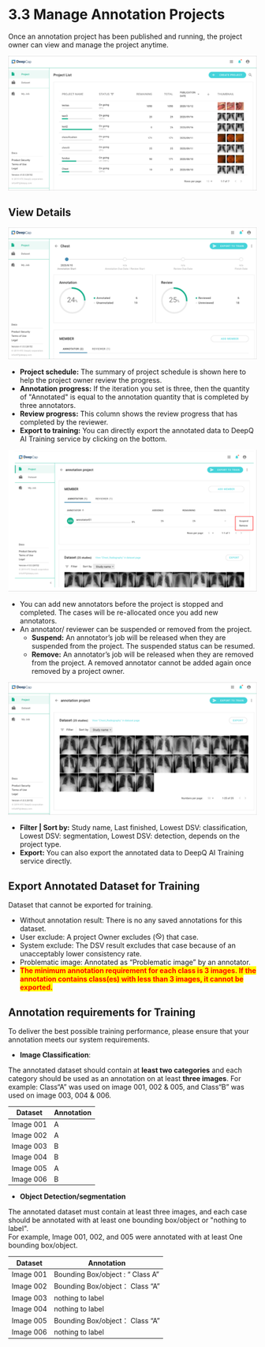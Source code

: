 # 3.3 Manage Annotation Projects

Once an annotation project has been published and running, the project owner can view and manage the project anytime.

![](../.gitbook/assets/con-3-3-1.png)

## View Details

![](../.gitbook/assets/con-3-3-2.png)

* **Project schedule:** The summary of project schedule is shown here to help the project owner review the progress.
* **Annotation progress:** If the iteration you set is three, then the quantity of "Annotated" is equal to the annotation quantity that is completed by three annotators.
* **Review progress:** This column shows the review progress that has completed by the reviewer.
* **Export to training:** You can directly export the annotated data to DeepQ AI Training service by clicking on the bottom.



![](../.gitbook/assets/con-3-3-3.png)

* You can add new annotators before the project is stopped and completed. The cases will be re-allocated once you add new annotators.
* An annotator/ reviewer can be suspended or removed from the project.
  * **Suspend:** An annotator’s job will be released when they are suspended from the project. The suspended status can be resumed.
  * **Remove:** An annotator’s job will be released when they are removed from the project. A removed annotator cannot be added again once removed by a project owner.

![](../.gitbook/assets/con-3-3-4.png)

* **Filter | Sort by:** Study name, Last finished, Lowest DSV: classification, Lowest DSV: segmentation, Lowest DSV: detection, depends on the project type.
* **Export:** You can also export the annotated data to DeepQ AI Training service directly.

## Export Annotated Dataset for Training

Dataset that cannot be exported for training.

* Without annotation result: There is no any saved annotations for this dataset.
* User exclude: A project Owner excludes (![](../.gitbook/assets/con-icon-9.png)) that case.
* System exclude: The DSV result excludes that case because of an unacceptably lower consistency rate.
* Problematic image: Annotated as “Problematic image” by an annotator.
* <mark style="color:red;">**The minimum annotation requirement for each class is 3 images. If the annotation contains class(es) with less than 3 images, it cannot be exported.**</mark>

## Annotation requirements for Training

To deliver the best possible training performance, please ensure that your annotation meets our system requirements.

* **Image Classification**:

The annotated dataset should contain at **least two categories** and each category should be used as an annotation on at least **three images**. For example: Class“A” was used on image 001, 002 & 005, and Class“B” was used on image 003, 004 & 006.

| Dataset   | Annotation |
| --------- | ---------- |
| Image 001 | A          |
| Image 002 | A          |
| Image 003 | B          |
| Image 004 | B          |
| Image 005 | A          |
| Image 006 | B          |

* **Object Detection/segmentation**

The annotated dataset must contain at least three images, and each case should be annotated with at least one bounding box/object or "nothing to label".\
For example, Image 001, 002, and 005 were annotated with at least One bounding box/object.

| Dataset   | Annotation                       |
| --------- | -------------------------------- |
| Image 001 | Bounding Box/object : “ Class A” |
| Image 002 | Bounding Box/object： Class “A”   |
| Image 003 | nothing to label                 |
| Image 004 | nothing to label                 |
| Image 005 | Bounding Box/object： Class “A”   |
| Image 006 | nothing to label                 |
